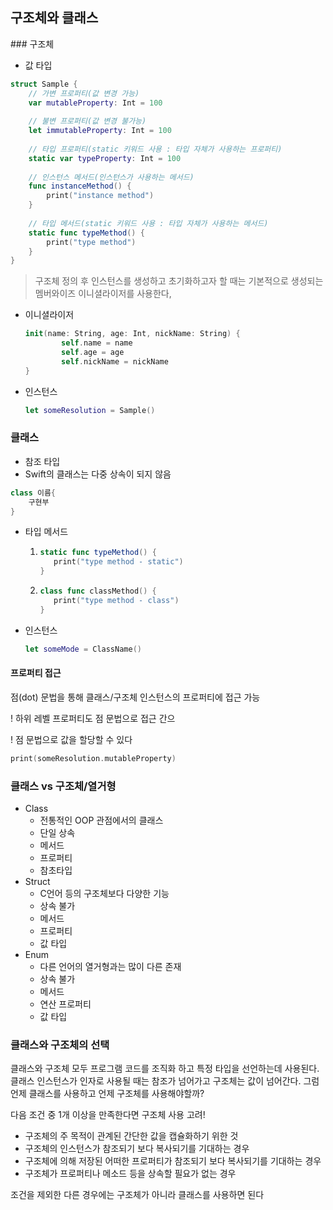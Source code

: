 <h2>구조체와 클래스</h2>
### 구조체

- 값 타입

```swift
struct Sample {
    // 가변 프로퍼티(값 변경 가능)
    var mutableProperty: Int = 100 
    
    // 불변 프로퍼티(값 변경 불가능)
    let immutableProperty: Int = 100 
    
    // 타입 프로퍼티(static 키워드 사용 : 타입 자체가 사용하는 프로퍼티)
    static var typeProperty: Int = 100 
    
    // 인스턴스 메서드(인스턴스가 사용하는 메서드)
    func instanceMethod() {
        print("instance method")
    }
    
    // 타입 메서드(static 키워드 사용 : 타입 자체가 사용하는 메서드)
    static func typeMethod() {
        print("type method")
    }
}
```

> 구조체 정의 후 인스턴스를 생성하고 초기화하고자 할 때는 기본적으로 생성되는 멤버와이즈 이니셜라이저를 사용한다,

- 이니셜라이저

  ```swift
  init(name: String, age: Int, nickName: String) {
          self.name = name
          self.age = age
          self.nickName = nickName
  }
  ```

- 인스턴스

  ```swift
  let someResolution = Sample()
  ```



### 클래스

- 참조 타입
- Swift의 클래스는 다중 상속이 되지 않음

```swift
class 이름{
	구현부
}
```

- 타입 메서드

  1. ```swift
     static func typeMethod() {
     	print("type method - static")
     }
     ```

  2. ```swift
     class func classMethod() {
     	print("type method - class")
     }
     ```

- 인스턴스

  ```swift
  let someMode = ClassName()
  ```



#### 프로퍼티 접근

점(dot) 문법을 통해 클래스/구조체 인스턴스의 프로퍼티에 접근 가능

! 하위 레벨 프로퍼티도 점 문법으로 접근 간으

! 점 문법으로 값을 할당할 수 있다

```swift
print(someResolution.mutableProperty)
```



### 클래스 vs 구조체/열거형

- Class
  - 전통적인 OOP 관점에서의 클래스
  - 단일 상속
  - 메서드
  - 프로퍼티
  - 참초타입
- Struct
  - C언어 등의 구조체보다 다양한 기능
  - 상속 불가
  - 메서드
  - 프로퍼티
  - 값 타입
- Enum
  - 다른 언어의 열거형과는 많이 다른 존재
  - 상속 불가
  - 메서드
  - 연산 프로퍼티
  - 값 타입



### 클래스와 구조체의 선택

클래스와 구조체 모두 프로그램 코드를 조직화 하고 특정 타입을 선언하는데 사용된다. 클래스 인스턴스가 인자로 사용될 때는 참조가 넘어가고 구조체는 값이 넘어간다. 그럼 언제 클래스를 사용하고 언제 구조체를 사용해야할까?



다음 조건 중 1개 이상을 만족한다면 구조체 사용 고려!

- 구조체의 주 목적이 관계된 간단한 값을 캡슐화하기 위한 것
- 구조체의 인스턴스가 참조되기 보다 복사되기를 기대하는 경우
- 구조체에 의해 저장된 어떠한 프로퍼티가 참조되기 보다 복사되기를 기대하는 경우
- 구조체가 프로퍼티나 메소드 등을 상속할 필요가 없는 경우

조건을 제외한 다른 경우에는 구조체가 아니라 클래스를 사용하면 된다

